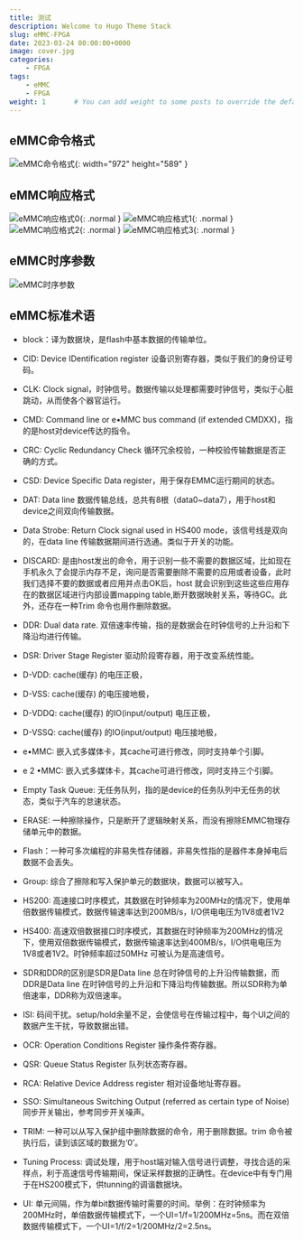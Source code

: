 ```yaml
---
title: 测试
description: Welcome to Hugo Theme Stack
slug: eMMC-FPGA
date: 2023-03-24 00:00:00+0000
image: cover.jpg
categories:
    - FPGA
tags:
    - eMMC
    - FPGA
weight: 1       # You can add weight to some posts to override the default sorting (date descending)
---
```


## eMMC命令格式
![eMMC命令格式](commandtype.png){: width="972" height="589" }


## eMMC响应格式
![eMMC响应格式0](response0.png){: .normal }
![eMMC响应格式1](response1.png){: .normal }
![eMMC响应格式2](response2.png){: .normal }
![eMMC响应格式3](response3.png){: .normal }


## eMMC时序参数
![eMMC时序参数](time.jpg)

## eMMC标准术语
- block：译为数据块，是flash中基本数据的传输单位。
- CID: Device IDentification register 设备识别寄存器，类似于我们的身份证号码。
- CLK: Clock signal，时钟信号。数据传输以处理都需要时钟信号，类似于心脏跳动，从而使各个器官运行。
- CMD: Command line or e•MMC bus command (if extended CMDXX)，指的是host对device传达的指令。
- CRC: Cyclic Redundancy Check 循环冗余校验，一种校验传输数据是否正确的方式。
- CSD: Device Specific Data register，用于保存EMMC运行期间的状态。
- DAT: Data line 数据传输总线，总共有8根（data0~data7），用于host和device之间双向传输数据。
- Data Strobe: Return Clock signal used in HS400 mode，该信号线是双向的，在data line 传输数据期间进行选通。类似于开关的功能。
- DISCARD: 是由host发出的命令，用于识别一些不需要的数据区域，比如现在手机永久了会提示内存不足，询问是否需要删除不需要的应用或者设备，此时我们选择不要的数据或者应用并点击OK后，host 就会识别到这些这些应用存在的数据区域进行内部设置mapping table,断开数据映射关系，等待GC。此外，还存在一种Trim 命令也用作删除数据。
- DDR: Dual data rate. 双倍速率传输，指的是数据会在时钟信号的上升沿和下降沿均进行传输。
- DSR: Driver Stage Register 驱动阶段寄存器，用于改变系统性能。
- D-VDD: cache(缓存) 的电压正极，
- D-VSS: cache(缓存) 的电压接地极，
- D-VDDQ: cache(缓存) 的IO(input/output) 电压正极，
- D-VSSQ: cache(缓存) 的IO(input/output) 电压接地极，
- e•MMC: 嵌入式多媒体卡，其cache可进行修改，同时支持单个引脚。
- e 2 •MMC: 嵌入式多媒体卡，其cache可进行修改，同时支持三个引脚。
- Empty Task Queue: 无任务队列，指的是device的任务队列中无任务的状态，类似于汽车的怠速状态。
- ERASE: 一种擦除操作，只是断开了逻辑映射关系，而没有擦除EMMC物理存储单元中的数据。
- Flash：一种可多次编程的非易失性存储器，非易失性指的是器件本身掉电后数据不会丢失。
- Group: 综合了擦除和写入保护单元的数据块，数据可以被写入。
- HS200: 高速接口时序模式，其数据在时钟频率为200MHz的情况下，使用单倍数据传输模式，数据传输速率达到200MB/s，I/O供电电压为1V8或者1V2
- HS400: 高速双倍数据接口时序模式，其数据在时钟频率为200MHz的情况下，使用双倍数据传输模式，数据传输速率达到400MB/s，I/O供电电压为1V8或者1V2。时钟频率超过50MHz 可被认为是高速信号。
- SDR和DDR的区别是SDR是Data line 总在时钟信号的上升沿传输数据，而DDR是Data line 在时钟信号的上升沿和下降沿均传输数据。所以SDR称为单倍速率，DDR称为双倍速率。
- ISI: 码间干扰。setup/hold余量不足，会使信号在传输过程中，每个UI之间的数据产生干扰，导致数据出错。
- OCR: Operation Conditions Register 操作条件寄存器。
- QSR: Queue Status Register 队列状态寄存器。
- RCA: Relative Device Address register 相对设备地址寄存器。
- SSO: Simultaneous Switching Output (referred as certain type of Noise)同步开关输出，参考同步开关噪声。
- TRIM: 一种可以从写入保护组中删除数据的命令，用于删除数据。trim 命令被执行后，读到该区域的数据为‘0’。

- Tuning Process: 调试处理，用于host端对输入信号进行调整，寻找合适的采样点，利于高速信号传输期间，保证采样数据的正确性。在device中有专门用于在HS200模式下，供tunning的调谐数据块。

- UI: 单元间隔，作为单bit数据传输时需要的时间。举例：在时钟频率为200MHz时，单倍数据传输模式下，一个UI=1/f=1/200MHz=5ns。而在双倍数据传输模式下，一个UI=1/f/2=1/200MHz/2=2.5ns。
